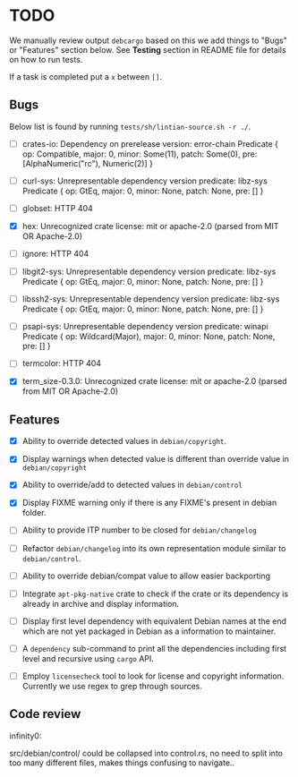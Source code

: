 # TODO #

We manually review output `debcargo` based on this we add things to "Bugs" or
"Features" section below. See **Testing** section in README file for details on
how to run tests.

If a task is completed put a `x` between `[]`.

## Bugs ##

Below list is found by running `tests/sh/lintian-source.sh -r ./`.

 - [ ] crates-io: Dependency on prerelease version: error-chain Predicate { op:
   Compatible, major: 0, minor: Some(11), patch: Some(0), pre:
   [AlphaNumeric("rc"), Numeric(2)] }
 - [ ] curl-sys: Unrepresentable dependency version predicate: libz-sys
   Predicate { op: GtEq, major: 0, minor: None, patch: None, pre: [] }
 - [ ] globset: HTTP 404
 - [x] hex: Unrecognized crate license: mit or apache-2.0 (parsed from MIT OR
   Apache-2.0)
 - [ ] ignore: HTTP 404
 - [ ] libgit2-sys: Unrepresentable dependency version predicate: libz-sys
   Predicate { op: GtEq, major: 0, minor: None, patch: None, pre: [] }
 - [ ] libssh2-sys: Unrepresentable dependency version predicate: libz-sys
   Predicate { op: GtEq, major: 0, minor: None, patch: None, pre: [] }
 - [ ] psapi-sys: Unrepresentable dependency version predicate: winapi Predicate
   { op: Wildcard(Major), major: 0, minor: None, patch: None, pre: [] }
 - [ ] termcolor: HTTP 404
 - [x] term_size-0.3.0: Unrecognized crate license: mit or apache-2.0 (parsed
   from MIT OR Apache-2.0)


## Features ##

- [x] Ability to override detected values in `debian/copyright`.
- [x] Display warnings when detected value is different than override value in
      `debian/copyright`
- [x] Ability to override/add to detected values in `debian/control`
- [x] Display FIXME warning only if there is any FIXME's present in debian folder.
- [ ] Ability to provide ITP number to be closed for `debian/changelog`
- [ ] Refactor `debian/changelog` into its own representation module similar to
      `debian/control`.
- [ ] Ability to override debian/compat value to allow easier backporting
- [ ] Integrate `apt-pkg-native` crate to check if the crate or its dependency
      is already in archive and display information.
- [ ] Display first level dependency with equivalent Debian names at the end
      which are not yet packaged in Debian as a information to maintainer.
- [ ] A `dependency` sub-command to print all the dependencies including first
      level and recursive using `cargo` API.
- [ ] Employ `licensecheck` tool to look for license and copyright information.
      Currently we use regex to grep through sources.


## Code review ##

infinity0:

src/debian/control/ could be collapsed into control.rs, no need to split into
too many different files, makes things confusing to navigate..
